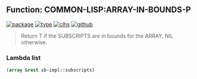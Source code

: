 ## Function: COMMON-LISP:ARRAY-IN-BOUNDS-P
[![package](https://img.shields.io/badge/Package-COMMON--LISP-5f9ea0.svg?style=social&colorA=999999)](../) [![type](https://img.shields.io/badge/Type-Function-5f9ea0.svg?style=social&colorA=999999)](../#function) [![clhs](https://img.shields.io/badge/CLHS-ARRAY--IN--BOUNDS--P-5f9ea0.svg?style=social&colorA=999999)](http://www.lispworks.com/documentation/HyperSpec/Body/f_ar_in_.htm) [![github](https://img.shields.io/badge/GitHub-View_the_source-5f9ea0.svg?style=social&colorA=999999&logo=github)](https://github.com/sbcl/sbcl/blob/master/src/code/array.lisp/) 

> Return T if the SUBSCRIPTS are in bounds for the ARRAY, NIL otherwise.

### Lambda list
```cl
(array &rest sb-impl::subscripts)
```
